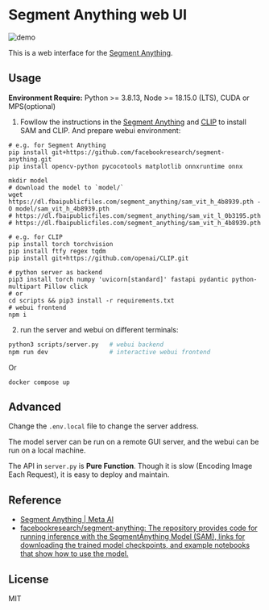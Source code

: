 # Segment Anything web UI

![demo](./assets/demo.gif)

This is a web interface for the [Segment Anything](https://github.com/facebookresearch/segment-anything).

## Usage

**Environment Require:**
Python >= 3.8.13, Node >= 18.15.0 (LTS), CUDA or MPS(optional)

1. Fowllow the instructions in the [Segment Anything](https://github.com/facebookresearch/segment-anything) and [CLIP](https://github.com/openai/CLIP) to install SAM and CLIP. And prepare webui environment:

```shell
# e.g. for Segment Anything
pip install git+https://github.com/facebookresearch/segment-anything.git
pip install opencv-python pycocotools matplotlib onnxruntime onnx

mkdir model
# download the model to `model/`
wget https://dl.fbaipublicfiles.com/segment_anything/sam_vit_h_4b8939.pth -O model/sam_vit_h_4b8939.pth
# https://dl.fbaipublicfiles.com/segment_anything/sam_vit_l_0b3195.pth
# https://dl.fbaipublicfiles.com/segment_anything/sam_vit_h_4b8939.pth

# e.g. for CLIP
pip install torch torchvision
pip install ftfy regex tqdm
pip install git+https://github.com/openai/CLIP.git

# python server as backend
pip3 install torch numpy 'uvicorn[standard]' fastapi pydantic python-multipart Pillow click
# or 
cd scripts && pip3 install -r requirements.txt
# webui frontend
npm i
```

2. run the server and webui on different terminals:

```bash
python3 scripts/server.py   # webui backend
npm run dev                 # interactive webui frontend
```

Or
```shell
docker compose up
```

## Advanced

Change the `.env.local` file to change the server address.

The model server can be run on a remote GUI server, and the webui can be run on a local machine.

The API in `server.py` is **Pure Function**. Though it is slow (Encoding Image Each Request), it is easy to deploy and maintain.

## Reference

- [Segment Anything | Meta AI](https://segment-anything.com/)
- [facebookresearch/segment-anything: The repository provides code for running inference with the SegmentAnything Model (SAM), links for downloading the trained model checkpoints, and example notebooks that show how to use the model.](https://github.com/facebookresearch/segment-anything)

## License
MIT
